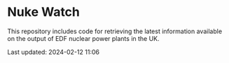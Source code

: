 # Nuke Watch

This repository includes code for retrieving the latest information available on the output of EDF nuclear power plants in the UK.

Last updated: 2024-02-12 11:06